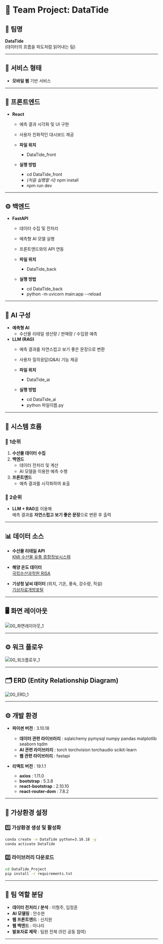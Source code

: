 # 🌊 Team Project: DataTide

## 👥 팀명
**DataTide**  
(데이터의 흐름을 파도처럼 읽어내는 팀)

---

## 📱 서비스 형태
- **모바일 웹** 기반 서비스

---

## 🎨 프론트엔드
- **React**  
  - 예측 결과 시각화 및 UI 구현  
  - 사용자 친화적인 대시보드 제공
 
  - **파일 위치**
    - DataTide_front
  - **실행 방법**
    - cd DataTide_front
    - *(처음 실행할 시)* npm install
    - npm run dev

---

## ⚙️ 백엔드
- **FastAPI**  
  - 데이터 수집 및 전처리  
  - 예측형 AI 모델 실행  
  - 프론트엔드와의 API 연동
 
  - **파일 위치**
    - DataTide_back
  - **실행 방법**
    - cd DataTide_back
    - python -m uvicorn main:app --reload

---

## 🧠 AI 구성
- **예측형 AI**  
  - 수산물 리테일 생산량 / 판매량 / 수입량 예측
- **LLM (RAG)**  
  - 예측 결과를 자연스럽고 보기 좋은 문장으로 변환  
  - 사용자 질의응답(Q&A) 기능 제공
 
  - **파일 위치**
    - DataTide_ai
  - **실행 방법**
    - cd DataTide_ai
    - python 파일이름.py

---

## 🔄 시스템 흐름

### 📌 1순위
1. **수산물 데이터 수집**
2. **백엔드**
   - 데이터 전처리 및 계산
   - AI 모델을 이용한 예측 수행
3. **프론트엔드**
   - 예측 결과를 시각화하여 표출

### 📌 2순위
- **LLM + RAG**를 이용해  
  예측 결과를 **자연스럽고 보기 좋은 문장**으로 변환 후 출력

---

## 📊 데이터 소스

- **수산물 리테일 API**  
  [KMI 수산물 유통 종합정보시스템](https://fishdata.kmi.re.kr/fornt/openApi/main.do)

- **해양 온도 데이터**  
  [국립수산과학원 RISA](https://www.nifs.go.kr/risa/risaStatList.risa)

- **기상청 날씨 데이터** (위치, 기온, 풍속, 강수량, 적설)  
  [기상자료개방포털](https://data.kma.go.kr/data/grnd/selectAsosRltmList.do?pgmNo=36)

---

## 🖥️ 화면 레이아웃
![00_화면레이아웃_1](https://github.com/user-attachments/assets/54d3b725-12f9-4d07-b297-5302553959b1)

---

## ⚙️ 워크 플로우
![00_워크플로우_1](https://github.com/user-attachments/assets/ddab7376-647b-44c3-aa76-29a554bd6886)

---

## 🗂️ ERD (Entity Relationship Diagram)
![00_ERD_1](https://github.com/user-attachments/assets/e9459ce4-a720-4a25-ba05-77eeeb291f6e)


---

## ⚙️ 개발 환경

- **파이썬 버전** : 3.10.18
  - **데이터 관련 라이브러리** : sqlalchemy pymysql numpy pandas matplotlib seaborn tqdm
  - **AI 관련 라이브러리** : torch torchvision torchaudio scikit-learn
  - **웹 관련 라이브러리** : fastapi

- **리액트 버전** : 19.1.1
  - **axios** : 1.11.0
  - **bootstrap** : 5.3.8
  - **react-bootstrap** : 2.10.10
  - **react-router-dom** : 7.8.2
 

---

## 🐍 가상환경 설정

### 1️⃣ 가상환경 생성 및 활성화
```bash
conda create -n DataTide python=3.10.18 -y
conda activate DataTide
```
### 2️⃣ 라이브러리 다운로드
```bash
cd DataTide_Project
pip install -r requirements.txt
```


---

## 👤 팀 역할 분담

- **데이터 전처리 / 분석** : 이형주, 임정훈  
- **AI 모델링** : 안수현  
- **웹 프론트엔드** : 신지원  
- **웹 백엔드** : 이나리  
- **발표자료 제작** : 팀원 전체 (5인 공동 참여)  

---


